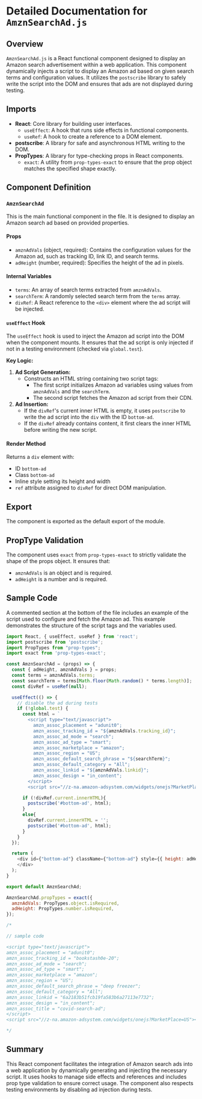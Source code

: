 # Detailed Documentation for `AmznSearchAd.js`

## Overview
`AmznSearchAd.js` is a React functional component designed to display an Amazon search advertisement within a web application. This component dynamically injects a script to display an Amazon ad based on given search terms and configuration values. It utilizes the `postscribe` library to safely write the script into the DOM and ensures that ads are not displayed during testing.

## Imports
- **React**: Core library for building user interfaces.
  - `useEffect`: A hook that runs side effects in functional components.
  - `useRef`: A hook to create a reference to a DOM element.
- **postscribe**: A library for safe and asynchronous HTML writing to the DOM.
- **PropTypes**: A library for type-checking props in React components.
  - `exact`: A utility from `prop-types-exact` to ensure that the prop object matches the specified shape exactly.

## Component Definition

### `AmznSearchAd`
This is the main functional component in the file. It is designed to display an Amazon search ad based on provided properties.

#### Props
- `amznAdVals` (object, required): Contains the configuration values for the Amazon ad, such as tracking ID, link ID, and search terms.
- `adHeight` (number, required): Specifies the height of the ad in pixels.

#### Internal Variables
- `terms`: An array of search terms extracted from `amznAdVals`.
- `searchTerm`: A randomly selected search term from the `terms` array.
- `divRef`: A React reference to the `<div>` element where the ad script will be injected.

#### `useEffect` Hook
The `useEffect` hook is used to inject the Amazon ad script into the DOM when the component mounts. It ensures that the ad script is only injected if not in a testing environment (checked via `global.test`).

**Key Logic:**
1. **Ad Script Generation:**
   - Constructs an HTML string containing two script tags:
     - The first script initializes Amazon ad variables using values from `amznAdVals` and the `searchTerm`.
     - The second script fetches the Amazon ad script from their CDN.
2. **Ad Insertion:**
   - If the `divRef`'s current inner HTML is empty, it uses `postscribe` to write the ad script into the `div` with the ID `bottom-ad`.
   - If the `divRef` already contains content, it first clears the inner HTML before writing the new script.

#### Render Method
Returns a `div` element with:
- ID `bottom-ad`
- Class `bottom-ad`
- Inline style setting its height and width
- `ref` attribute assigned to `divRef` for direct DOM manipulation.

## Export
The component is exported as the default export of the module.

## PropType Validation
The component uses `exact` from `prop-types-exact` to strictly validate the shape of the props object. It ensures that:
- `amznAdVals` is an object and is required.
- `adHeight` is a number and is required.

## Sample Code
A commented section at the bottom of the file includes an example of the script used to configure and fetch the Amazon ad. This example demonstrates the structure of the script tags and the variables used.

```javascript
import React, { useEffect, useRef } from 'react';
import postscribe from 'postscribe';
import PropTypes from "prop-types";
import exact from 'prop-types-exact';

const AmznSearchAd = (props) => {
  const { adHeight, amznAdVals } = props;
  const terms = amznAdVals.terms;
  const searchTerm = terms[Math.floor(Math.random() * terms.length)];
  const divRef = useRef(null);

  useEffect(() => {
    // disable the ad during tests
    if (!global.test) {
      const html = `
        <script type="text/javascript">
          amzn_assoc_placement = "adunit0";
          amzn_assoc_tracking_id = "${amznAdVals.tracking_id}";
          amzn_assoc_ad_mode = "search";
          amzn_assoc_ad_type = "smart";
          amzn_assoc_marketplace = "amazon";
          amzn_assoc_region = "US";
          amzn_assoc_default_search_phrase = "${searchTerm}";
          amzn_assoc_default_category = "All";
          amzn_assoc_linkid = "${amznAdVals.linkid}";
          amzn_assoc_design = "in_content";
        </script>
        <script src="//z-na.amazon-adsystem.com/widgets/onejs?MarketPlace=US"></script>`;

      if (!divRef.current.innerHTML){
        postscribe('#bottom-ad', html);
      }
      else{
        divRef.current.innerHTML = '';
        postscribe('#bottom-ad', html);
      }
    }
  });

  return (
    <div id={"bottom-ad"} className={"bottom-ad"} style={{ height: adHeight + 'px', width: '100%' }} ref={divRef}>
    </div>
  );
}

export default AmznSearchAd;

AmznSearchAd.propTypes = exact({
  amznAdVals: PropTypes.object.isRequired,
  adHeight: PropTypes.number.isRequired,
});

/*

// sample code

<script type="text/javascript">
amzn_assoc_placement = "adunit0";
amzn_assoc_tracking_id = "bookstash0e-20";
amzn_assoc_ad_mode = "search";
amzn_assoc_ad_type = "smart";
amzn_assoc_marketplace = "amazon";
amzn_assoc_region = "US";
amzn_assoc_default_search_phrase = "deep freezer";
amzn_assoc_default_category = "All";
amzn_assoc_linkid = "6a2183b51fcb19fa583b6a27113e7732";
amzn_assoc_design = "in_content";
amzn_assoc_title = "covid-search-ad";
</script>
<script src="//z-na.amazon-adsystem.com/widgets/onejs?MarketPlace=US"></script>

*/
```

## Summary
This React component facilitates the integration of Amazon search ads into a web application by dynamically generating and injecting the necessary script. It uses hooks to manage side effects and references and includes prop type validation to ensure correct usage. The component also respects testing environments by disabling ad injection during tests.